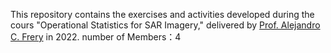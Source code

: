 This repository contains the exercises and activities developed during the cours "Operational Statistics for SAR Imagery," delivered by [Prof. Alejandro C. Frery](mailto:alejandro.frery@vuw.ac.nz) in 2022.
number of Members：4 
